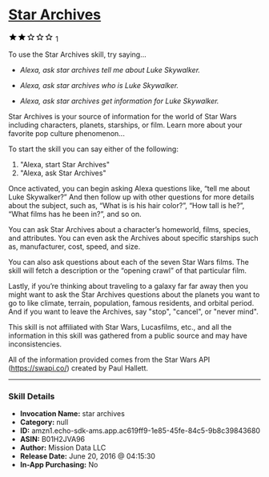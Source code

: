 # [Star Archives](http://alexa.amazon.com/#skills/amzn1.echo-sdk-ams.app.ac619ff9-1e85-45fe-84c5-9b8c39843680)
![2 stars](../../images/ic_star_black_18dp_1x.png)![2 stars](../../images/ic_star_black_18dp_1x.png)![2 stars](../../images/ic_star_border_black_18dp_1x.png)![2 stars](../../images/ic_star_border_black_18dp_1x.png)![2 stars](../../images/ic_star_border_black_18dp_1x.png) 1

To use the Star Archives skill, try saying...

* *Alexa, ask star archives tell me about Luke Skywalker.*

* *Alexa, ask star archives who is Luke Skywalker.*

* *Alexa, ask star archives get information for Luke Skywalker.*

Star Archives is your source of information for the world of Star Wars including characters, planets, starships, or film. Learn more about your favorite pop culture phenomenon...

To start the skill you can say either of the following:
1. "Alexa, start Star Archives"
2. "Alexa, ask Star Archives"

Once activated, you can begin asking Alexa questions like, “tell me about Luke Skywalker?” And then follow up with other questions for more details about the subject, such as, “What is is his hair color?”, “How tall is he?”, “What films has he been in?”, and so on. 

You can ask Star Archives about a character’s homeworld, films, species, and attributes. You can even ask the Archives about specific starships such as, manufacturer, cost, speed, and size. 

You can also ask questions about each of the seven Star Wars films. The skill will fetch a description or the “opening crawl” of that particular film.

Lastly, if you’re thinking about traveling to a galaxy far far away then you might want to ask the Star Archives questions about the planets you want to go to like climate, terrain, population, famous residents, and orbital period. And if you want to leave the Archives, say "stop", "cancel", or "never mind".

This skill is not affiliated with Star Wars, Lucasfilms, etc., and all the information in this skill was gathered from a public source and may have inconsistencies. 

All of the information provided comes from the Star Wars API (https://swapi.co/) created by Paul Hallett.

***

### Skill Details

* **Invocation Name:** star archives
* **Category:** null
* **ID:** amzn1.echo-sdk-ams.app.ac619ff9-1e85-45fe-84c5-9b8c39843680
* **ASIN:** B01H2JVA96
* **Author:** Mission Data LLC
* **Release Date:** June 20, 2016 @ 04:15:30
* **In-App Purchasing:** No
